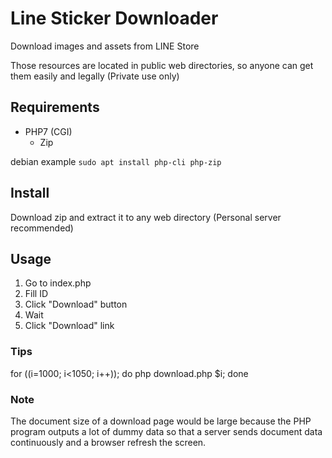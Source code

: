 # Line Sticker Downloader

Download images and assets from LINE Store

Those resources are located in public web directories, so anyone can get them easily and legally (Private use only)

## Requirements

- PHP7 (CGI)
  - Zip

debian example
`sudo apt install php-cli php-zip`

## Install

Download zip and extract it to any web directory (Personal server recommended)

## Usage

1. Go to index.php
2. Fill ID
3. Click "Download" button
4. Wait
5. Click "Download" link

### Tips

for ((i=1000; i<1050; i++)); do php download.php $i; done



### Note

The document size of a download page would be large because the PHP program outputs a lot of dummy data so that a server sends document data continuously and a browser refresh the screen.

